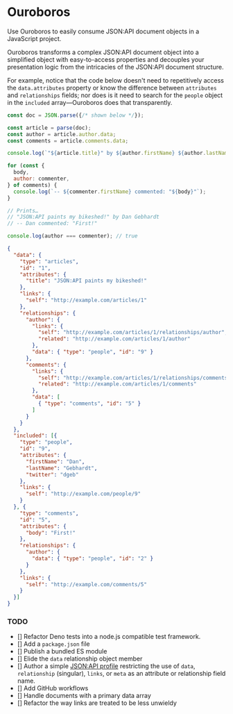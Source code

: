 # Ouroboros

Use Ouroboros to easily consume JSON:API document objects in a JavaScript project.

Ouroboros transforms a complex JSON:API document object into a simplified object with easy-to-access properties and decouples your presentation logic from the intricacies of the JSON:API document structure.

For example, notice that the code below doesn't need to repetitively access the `data.attributes` property or know the difference between `attributes` and `relationships` fields; nor does is it need to search for the `people` object in the `included` array—Ouroboros does that transparently.

```js
const doc = JSON.parse({/* shown below */});

const article = parse(doc);
const author = article.author.data;
const comments = article.comments.data;

console.log(`"${article.title}" by ${author.firstName} ${author.lastName}`);

for (const {
  body,
  author: commenter,
} of comments) {
  console.log(`-- ${commenter.firstName} commented: "${body}"`);
}

// Prints…
// "JSON:API paints my bikeshed!" by Dan Gebhardt
// -- Dan commented: "First!"

console.log(author === commenter); // true
```

```json
{
  "data": {
    "type": "articles",
    "id": "1",
    "attributes": {
      "title": "JSON:API paints my bikeshed!"
    },
    "links": {
      "self": "http://example.com/articles/1"
    },
    "relationships": {
      "author": {
        "links": {
          "self": "http://example.com/articles/1/relationships/author",
          "related": "http://example.com/articles/1/author"
        },
        "data": { "type": "people", "id": "9" }
      },
      "comments": {
        "links": {
          "self": "http://example.com/articles/1/relationships/comments",
          "related": "http://example.com/articles/1/comments"
        },
        "data": [
          { "type": "comments", "id": "5" }
        ]
      }
    }
  },
  "included": [{
    "type": "people",
    "id": "9",
    "attributes": {
      "firstName": "Dan",
      "lastName": "Gebhardt",
      "twitter": "dgeb"
    },
    "links": {
      "self": "http://example.com/people/9"
    }
  }, {
    "type": "comments",
    "id": "5",
    "attributes": {
      "body": "First!"
    },
    "relationships": {
      "author": {
        "data": { "type": "people", "id": "2" }
      }
    },
    "links": {
      "self": "http://example.com/comments/5"
    }
  }]
}
```

### TODO

- [] Refactor Deno tests into a node.js compatible test framework.
- [] Add a `package.json` file
- [] Publish a bundled ES module
- [] Elide the `data` relationship object member
- [] Author a simple [JSON:API profile][profiles] restricting the use of `data`, `relationship` (singular), `links`, or `meta` as an attribute or relationship field name.
- [] Add GitHub workflows
- [] Handle documents with a primary data array
- [] Refactor the way links are treated to be less unwieldy

[profiles]: https://jsonapi.org/extensions/#existing-profiles
